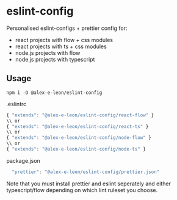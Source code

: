 # eslint-config

Personalised eslint-configs + prettier config for:

- react projects with flow + css modules
- react projects with ts + css modules
- node.js projects with flow
- node.js projects with typescript 


## Usage

`npm i -D @alex-e-leon/eslint-config`

.eslintrc
```js
{ "extends": "@alex-e-leon/eslint-config/react-flow" }
\\ or
{ "extends": "@alex-e-leon/eslint-config/react-ts" }
\\ or
{ "extends": "@alex-e-leon/eslint-config/node-flow" }
\\ or
{ "extends": "@alex-e-leon/eslint-config/node-ts" }
```

package.json
```js
  "prettier": "@alex-e-leon/eslint-config/prettier.json"
```

Note that you must install prettier and eslint seperately
and either typescript/flow depending on which lint ruleset you choose.
